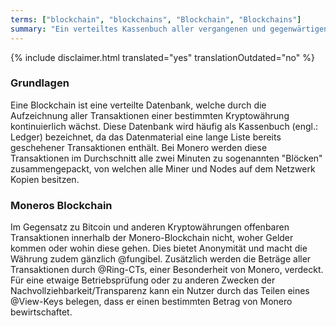 ```yaml
---
terms: ["blockchain", "blockchains", "Blockchain", "Blockchains"]
summary: "Ein verteiltes Kassenbuch aller vergangenen und gegenwärtigen Transaktionen, ohne Sender oder Empfänger der Gelder aufzudecken"
---
```


{% include disclaimer.html translated="yes" translationOutdated="no" %}
### Grundlagen

Eine Blockchain ist eine verteilte Datenbank, welche durch die Aufzeichnung aller Transaktionen einer bestimmten Kryptowährung kontinuierlich wächst. Diese Datenbank wird häufig als Kassenbuch (engl.: Ledger) bezeichnet, da das Datenmaterial eine lange Liste bereits geschehener Transaktionen enthält. Bei Monero werden diese Transaktionen im Durchschnitt alle zwei Minuten zu sogenannten "Blöcken" zusammengepackt, von welchen alle Miner und Nodes auf dem Netzwerk Kopien besitzen.

### Moneros Blockchain

Im Gegensatz zu Bitcoin und anderen Kryptowährungen offenbaren Transaktionen innerhalb der Monero-Blockchain nicht, woher Gelder kommen oder wohin diese gehen. Dies bietet Anonymität und macht die Währung zudem gänzlich @fungibel. Zusätzlich werden die Beträge aller Transaktionen durch @Ring-CTs, einer Besonderheit von Monero, verdeckt. Für eine etwaige Betriebsprüfung oder zu anderen Zwecken der Nachvollziehbarkeit/Transparenz kann ein Nutzer durch das Teilen eines @View-Keys belegen, dass er einen bestimmten Betrag von Monero bewirtschaftet.
